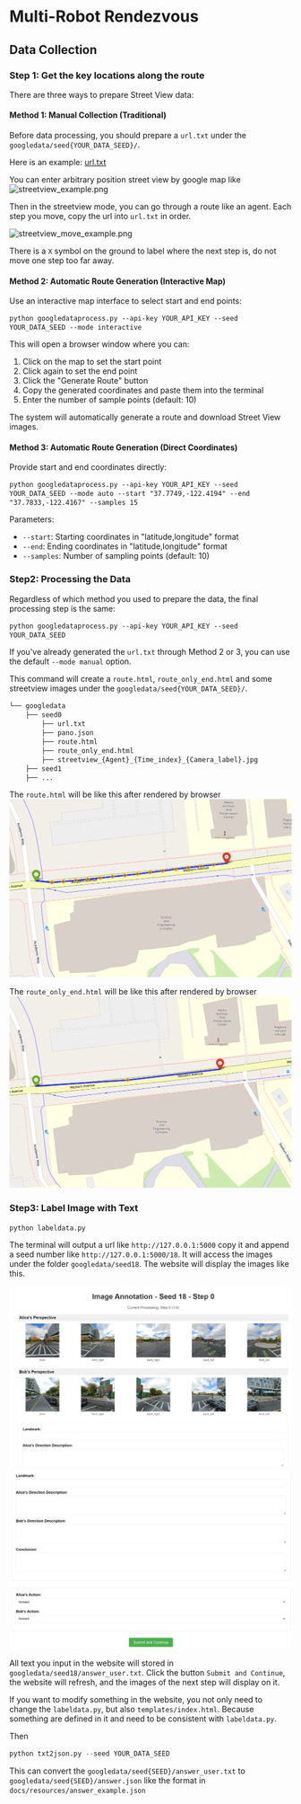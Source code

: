 # Multi-Robot Rendezvous
## Data Collection

### Step 1: Get the key locations along the route
There are three ways to prepare Street View data:

#### Method 1: Manual Collection (Traditional)

Before data processing, you should prepare a `url.txt` under the `googledata/seed{YOUR_DATA_SEED}/`.

Here is an example: [url.txt](docs/resources/url.txt)

You can enter arbitrary position street view by google map like ![streetview_example.png](docs/resources/streetview_example.png)

Then in the streetview mode, you can go through a route like an agent. Each step you move, copy the url into `url.txt` in order. 

![streetview_move_example.png](docs/resources/streetview_move_example.png)

There is a `X` symbol on the ground to label where the next step is, do not move one step too far away.

#### Method 2: Automatic Route Generation (Interactive Map)

Use an interactive map interface to select start and end points:

```shell
python googledataprocess.py --api-key YOUR_API_KEY --seed YOUR_DATA_SEED --mode interactive
```

This will open a browser window where you can:
1. Click on the map to set the start point
2. Click again to set the end point
3. Click the "Generate Route" button
4. Copy the generated coordinates and paste them into the terminal
5. Enter the number of sample points (default: 10)

The system will automatically generate a route and download Street View images.

#### Method 3: Automatic Route Generation (Direct Coordinates)

Provide start and end coordinates directly:

```shell
python googledataprocess.py --api-key YOUR_API_KEY --seed YOUR_DATA_SEED --mode auto --start "37.7749,-122.4194" --end "37.7833,-122.4167" --samples 15
```

Parameters:
- `--start`: Starting coordinates in "latitude,longitude" format
- `--end`: Ending coordinates in "latitude,longitude" format
- `--samples`: Number of sampling points (default: 10)

### Step2: Processing the Data 

Regardless of which method you used to prepare the data, the final processing step is the same:

```shell
python googledataprocess.py --api-key YOUR_API_KEY --seed YOUR_DATA_SEED
```

If you've already generated the `url.txt` through Method 2 or 3, you can use the default `--mode manual` option.

This command will create a `route.html`, `route_only_end.html` and some streetview images under the `googledata/seed{YOUR_DATA_SEED}/`.

```
└── googledata
    ├── seed0
        ├── url.txt
        ├── pano.json
        ├── route.html
        ├── route_only_end.html
        ├── streetview_{Agent}_{Time_index}_{Camera_label}.jpg
    ├── seed1
    ├── ...
```

The `route.html` will be like this after rendered by browser
![route.png](docs/resources/route.png)

The `route_only_end.html` will be like this after rendered by browser
![route_only_end.png](docs/resources/route_only_end.png)

### Step3: Label Image with Text
```python
python labeldata.py
```
The terminal will output a url like `http://127.0.0.1:5000` copy it and append a seed number like `http://127.0.0.1:5000/18`. It will access the images under the folder `googledata/seed18`. The website will display the images like this. 

![website.png](docs/resources/website.png)
![website2.png](docs/resources/website2.png)

All text you input in the website will stored in `googledata/seed18/answer_user.txt`. Click the button `Submit and Continue`, the website will refresh, and the images of the next step will display on it. 

If you want to modify something in the website, you not only need to change the `labeldata.py`, but also `templates/index.html`. Because something are defined in it and need to be consistent with `labeldata.py`. 

Then
```python
python txt2json.py --seed YOUR_DATA_SEED
```
This can convert the `googledata/seed{SEED}/answer_user.txt` to `googledata/seed{SEED}/answer.json` like the format in `docs/resources/answer_example.json`